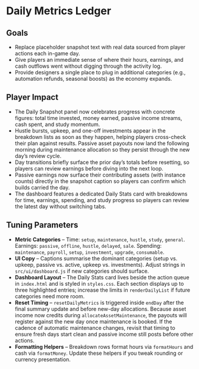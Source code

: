 # Daily Metrics Ledger

## Goals
- Replace placeholder snapshot text with real data sourced from player actions each in-game day.
- Give players an immediate sense of where their hours, earnings, and cash outflows went without digging through the activity log.
- Provide designers a single place to plug in additional categories (e.g., automation refunds, seasonal boosts) as the economy expands.

## Player Impact
- The Daily Snapshot panel now celebrates progress with concrete figures: total time invested, money earned, passive income streams, cash spent, and study momentum.
- Hustle bursts, upkeep, and one-off investments appear in the breakdown lists as soon as they happen, helping players cross-check their plan against results. Passive asset payouts now land the following morning during maintenance allocation so they persist through the new day’s review cycle.
- Day transitions briefly surface the prior day’s totals before resetting, so players can review earnings before diving into the next loop.
- Passive earnings now surface their contributing assets (with instance counts) directly in the snapshot caption so players can confirm which builds carried the day.
- The dashboard features a dedicated Daily Stats card with breakdowns for time, earnings, spending, and study progress so players can review the latest day without switching tabs.

## Tuning Parameters
- **Metric Categories** – Time: `setup`, `maintenance`, `hustle`, `study`, `general`. Earnings: `passive`, `offline`, `hustle`, `delayed`, `sale`. Spending: `maintenance`, `payroll`, `setup`, `investment`, `upgrade`, `consumable`.
- **UI Copy** – Captions summarise the dominant categories (setup vs. upkeep, passive vs. active, upkeep vs. investments). Adjust strings in `src/ui/dashboard.js` if new categories should surface.
- **Dashboard Layout** – The Daily Stats card lives beside the action queue in `index.html` and is styled in `styles.css`. Each section displays up to three highlighted entries; increase the limits in `renderDailyList` if future categories need more room.
- **Reset Timing** – `resetDailyMetrics` is triggered inside `endDay` after the final summary update and before new-day allocations. Because asset income now credits during `allocateAssetMaintenance`, the payouts will register against the new day once maintenance is booked. If the cadence of automatic maintenance changes, revisit that timing to ensure fresh days start clean and passive income still posts before other actions.
- **Formatting Helpers** – Breakdown rows format hours via `formatHours` and cash via `formatMoney`. Update these helpers if you tweak rounding or currency presentation.
